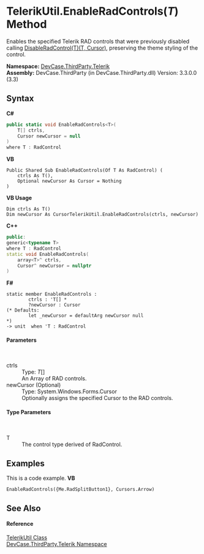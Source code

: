 # TelerikUtil.EnableRadControls(*T*) Method 
 

Enables the specified Telerik RAD controls that were previously disabled calling <a href="M_DevCase_ThirdParty_Telerik_TelerikUtil_DisableRadControl__1">DisableRadControl(T)(T, Cursor)</a>, preserving the theme styling of the control.

**Namespace:**&nbsp;<a href="N_DevCase_ThirdParty_Telerik">DevCase.ThirdParty.Telerik</a><br />**Assembly:**&nbsp;DevCase.ThirdParty (in DevCase.ThirdParty.dll) Version: 3.3.0.0 (3.3)

## Syntax

**C#**<br />
``` C#
public static void EnableRadControls<T>(
	T[] ctrls,
	Cursor newCursor = null
)
where T : RadControl

```

**VB**<br />
``` VB
Public Shared Sub EnableRadControls(Of T As RadControl) ( 
	ctrls As T(),
	Optional newCursor As Cursor = Nothing
)
```

**VB Usage**<br />
``` VB Usage
Dim ctrls As T()
Dim newCursor As CursorTelerikUtil.EnableRadControls(ctrls, newCursor)
```

**C++**<br />
``` C++
public:
generic<typename T>
where T : RadControl
static void EnableRadControls(
	array<T>^ ctrls, 
	Cursor^ newCursor = nullptr
)
```

**F#**<br />
``` F#
static member EnableRadControls : 
        ctrls : 'T[] * 
        ?newCursor : Cursor 
(* Defaults:
        let _newCursor = defaultArg newCursor null
*)
-> unit  when 'T : RadControl

```


#### Parameters
&nbsp;<dl><dt>ctrls</dt><dd>Type: *T*[]<br />An Array of RAD controls.</dd><dt>newCursor (Optional)</dt><dd>Type: System.Windows.Forms.Cursor<br />Optionally assigns the specified Cursor to the RAD controls.</dd></dl>

#### Type Parameters
&nbsp;<dl><dt>T</dt><dd>The control type derived of RadControl.</dd></dl>

## Examples
This is a code example. 
**VB**<br />
``` VB
EnableRadControls({Me.RadSplitButton1}, Cursors.Arrow)
```


## See Also


#### Reference
<a href="T_DevCase_ThirdParty_Telerik_TelerikUtil">TelerikUtil Class</a><br /><a href="N_DevCase_ThirdParty_Telerik">DevCase.ThirdParty.Telerik Namespace</a><br />